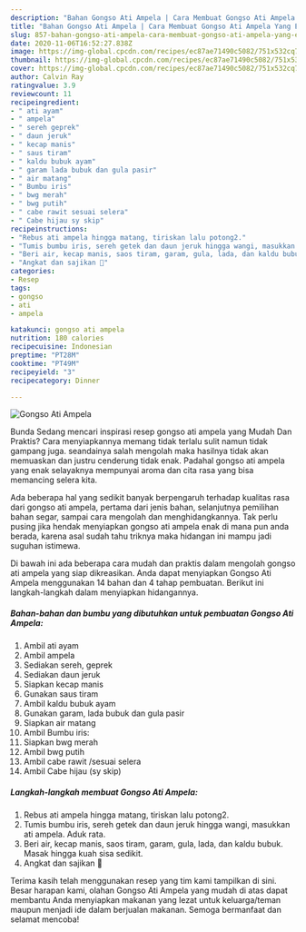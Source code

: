 ```yaml
---
description: "Bahan Gongso Ati Ampela | Cara Membuat Gongso Ati Ampela Yang Enak Dan Mudah"
title: "Bahan Gongso Ati Ampela | Cara Membuat Gongso Ati Ampela Yang Enak Dan Mudah"
slug: 857-bahan-gongso-ati-ampela-cara-membuat-gongso-ati-ampela-yang-enak-dan-mudah
date: 2020-11-06T16:52:27.838Z
image: https://img-global.cpcdn.com/recipes/ec87ae71490c5082/751x532cq70/gongso-ati-ampela-foto-resep-utama.jpg
thumbnail: https://img-global.cpcdn.com/recipes/ec87ae71490c5082/751x532cq70/gongso-ati-ampela-foto-resep-utama.jpg
cover: https://img-global.cpcdn.com/recipes/ec87ae71490c5082/751x532cq70/gongso-ati-ampela-foto-resep-utama.jpg
author: Calvin Ray
ratingvalue: 3.9
reviewcount: 11
recipeingredient:
- " ati ayam"
- " ampela"
- " sereh geprek"
- " daun jeruk"
- " kecap manis"
- " saus tiram"
- " kaldu bubuk ayam"
- " garam lada bubuk dan gula pasir"
- " air matang"
- " Bumbu iris"
- " bwg merah"
- " bwg putih"
- " cabe rawit sesuai selera"
- " Cabe hijau sy skip"
recipeinstructions:
- "Rebus ati ampela hingga matang, tiriskan lalu potong2."
- "Tumis bumbu iris, sereh getek dan daun jeruk hingga wangi, masukkan ati ampela. Aduk rata."
- "Beri air, kecap manis, saos tiram, garam, gula, lada, dan kaldu bubuk. Masak hingga kuah sisa sedikit."
- "Angkat dan sajikan 💚"
categories:
- Resep
tags:
- gongso
- ati
- ampela

katakunci: gongso ati ampela 
nutrition: 180 calories
recipecuisine: Indonesian
preptime: "PT28M"
cooktime: "PT49M"
recipeyield: "3"
recipecategory: Dinner

---
```



![Gongso Ati Ampela](https://img-global.cpcdn.com/recipes/ec87ae71490c5082/751x532cq70/gongso-ati-ampela-foto-resep-utama.jpg)

Bunda Sedang mencari inspirasi resep gongso ati ampela yang Mudah Dan Praktis? Cara menyiapkannya memang tidak terlalu sulit namun tidak gampang juga. seandainya salah mengolah maka hasilnya tidak akan memuaskan dan justru cenderung tidak enak. Padahal gongso ati ampela yang enak selayaknya mempunyai aroma dan cita rasa yang bisa memancing selera kita.

Ada beberapa hal yang sedikit banyak berpengaruh terhadap kualitas rasa dari gongso ati ampela, pertama dari jenis bahan, selanjutnya pemilihan bahan segar, sampai cara mengolah dan menghidangkannya. Tak perlu pusing jika hendak menyiapkan gongso ati ampela enak di mana pun anda berada, karena asal sudah tahu triknya maka hidangan ini mampu jadi suguhan istimewa.




Di bawah ini ada beberapa cara mudah dan praktis dalam mengolah gongso ati ampela yang siap dikreasikan. Anda dapat menyiapkan Gongso Ati Ampela menggunakan 14 bahan dan 4 tahap pembuatan. Berikut ini langkah-langkah dalam menyiapkan hidangannya.

<!--inarticleads1-->

##### Bahan-bahan dan bumbu yang dibutuhkan untuk pembuatan Gongso Ati Ampela:

1. Ambil  ati ayam
1. Ambil  ampela
1. Sediakan  sereh, geprek
1. Sediakan  daun jeruk
1. Siapkan  kecap manis
1. Gunakan  saus tiram
1. Ambil  kaldu bubuk ayam
1. Gunakan  garam, lada bubuk dan gula pasir
1. Siapkan  air matang
1. Ambil  Bumbu iris:
1. Siapkan  bwg merah
1. Ambil  bwg putih
1. Ambil  cabe rawit /sesuai selera
1. Ambil  Cabe hijau (sy skip)




<!--inarticleads2-->

##### Langkah-langkah membuat Gongso Ati Ampela:

1. Rebus ati ampela hingga matang, tiriskan lalu potong2.
1. Tumis bumbu iris, sereh getek dan daun jeruk hingga wangi, masukkan ati ampela. Aduk rata.
1. Beri air, kecap manis, saos tiram, garam, gula, lada, dan kaldu bubuk. Masak hingga kuah sisa sedikit.
1. Angkat dan sajikan 💚




Terima kasih telah menggunakan resep yang tim kami tampilkan di sini. Besar harapan kami, olahan Gongso Ati Ampela yang mudah di atas dapat membantu Anda menyiapkan makanan yang lezat untuk keluarga/teman maupun menjadi ide dalam berjualan makanan. Semoga bermanfaat dan selamat mencoba!
